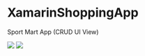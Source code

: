 # XamarinShoppingApp
Sport Mart App (CRUD UI View)

<img src="XamarinShoppingApp/XamarinCapstoneProj/XamarinCapstoneProj.Android/Resources/GitImg/Home.png">
<img src="XamarinShoppingApp/XamarinCapstoneProj/XamarinCapstoneProj.Android/Resources/GitImg/ProductCreate.png">